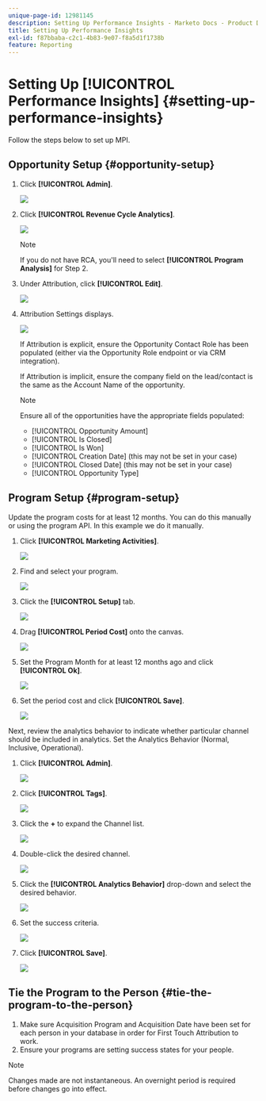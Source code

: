 ```yaml
---
unique-page-id: 12981145
description: Setting Up Performance Insights - Marketo Docs - Product Documentation
title: Setting Up Performance Insights
exl-id: f87bbaba-c2c1-4b83-9e07-f8a5d1f1738b
feature: Reporting
---
```

# Setting Up [!UICONTROL Performance Insights] {#setting-up-performance-insights}

Follow the steps below to set up MPI.

## Opportunity Setup {#opportunity-setup}

1. Click **[!UICONTROL Admin]**.

   ![](assets/admin.png)

1. Click **[!UICONTROL Revenue Cycle Analytics]**.

   ![](assets/two-2.png)

   >[!NOTE]
   >
   >If you do not have RCA, you'll need to select **[!UICONTROL Program Analysis]** for Step 2.

1. Under Attribution, click **[!UICONTROL Edit]**.

   ![](assets/three-1.png)

1. Attribution Settings displays.

   ![](assets/four-2.png)

   If Attribution is explicit, ensure the Opportunity Contact Role has been populated (either via the Opportunity Role endpoint or via CRM integration).

   If Attribution is implicit, ensure the company field on the lead/contact is the same as the Account Name of the opportunity.

   >[!NOTE]
   >
   >Ensure all of the opportunities have the appropriate fields populated:
   >
   >* [!UICONTROL Opportunity Amount]
   >* [!UICONTROL Is Closed]
   >* [!UICONTROL Is Won]
   >* [!UICONTROL Creation Date] (this may not be set in your case)
   >* [!UICONTROL Closed Date] (this may not be set in your case)
   >* [!UICONTROL Opportunity Type]

## Program Setup {#program-setup}

Update the program costs for at least 12 months. You can do this manually or using the program API. In this example we do it manually.

1. Click **[!UICONTROL Marketing Activities]**.

   ![](assets/ma.png)

1. Find and select your program.

   ![](assets/select-program.png)

1. Click the **[!UICONTROL Setup]** tab.

   ![](assets/setup-tab.png)

1. Drag **[!UICONTROL Period Cost]** onto the canvas.

   ![](assets/period-cost.png)

1. Set the Program Month for at least 12 months ago and click **[!UICONTROL Ok]**.

   ![](assets/set-period.png)

1. Set the period cost and click **[!UICONTROL Save]**.

   ![](assets/set-cost.png)

Next, review the analytics behavior to indicate whether particular channel should be included in analytics. Set the Analytics Behavior (Normal, Inclusive, Operational).

1. Click **[!UICONTROL Admin]**.

   ![](assets/admin.png)

1. Click **[!UICONTROL Tags]**.

   ![](assets/tags.png)

1. Click the **+** to expand the Channel list.

   ![](assets/channel.png)

1. Double-click the desired channel.

   ![](assets/channel-click.png)

1. Click the **[!UICONTROL Analytics Behavior]** drop-down and select the desired behavior.

   ![](assets/edit-channel.png)

1. Set the success criteria.

   ![](assets/success.png)

1. Click **[!UICONTROL Save]**.

   ![](assets/save.png)

## Tie the Program to the Person {#tie-the-program-to-the-person}

1. Make sure Acquisition Program and Acquisition Date have been set for each person in your database in order for First Touch Attribution to work.
1. Ensure your programs are setting success states for your people.

>[!NOTE]
>
>Changes made are not instantaneous. An overnight period is required before changes go into effect.
